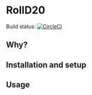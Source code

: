 # RollD20

Build status: [![CircleCI](https://circleci.com/gh/antjanus/rolld20.svg?style=svg)](https://circleci.com/gh/AntJanus/rolld20:Why)

## Why?

## Installation and setup

## Usage